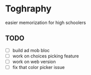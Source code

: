 # Toghraphy
 easier memorization for high schoolers
## TODO
- [ ] build ad mob bloc
- [ ] work on choices picking feature
- [ ] work on web version
- [ ] fix that color picker issue